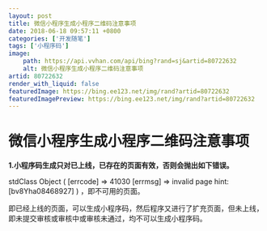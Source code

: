 ```yaml
---
layout: post
title: 微信小程序生成小程序二维码注意事项
date: 2018-06-18 09:57:11 +0800
categories: ['开发随笔']
tags: ['小程序码']
image:
    path: https://api.vvhan.com/api/bing?rand=sj&artid=80722632
    alt: 微信小程序生成小程序二维码注意事项
artid: 80722632
render_with_liquid: false
featuredImage: https://bing.ee123.net/img/rand?artid=80722632
featuredImagePreview: https://bing.ee123.net/img/rand?artid=80722632
---
```


# 微信小程序生成小程序二维码注意事项

**1.小程序码生成只对已上线，已存在的页面有效，否则会抛出如下错误。**

stdClass Object ( [errcode] => 41030 [errmsg] => invalid page hint: [bv8Yha08468927] ) ，即不可用的页面。

即已经上线的页面，可以生成小程序码，然后程序又进行了扩充页面，但未上线，即未提交审核或审核中或审核未通过，均不可以生成小程序码。